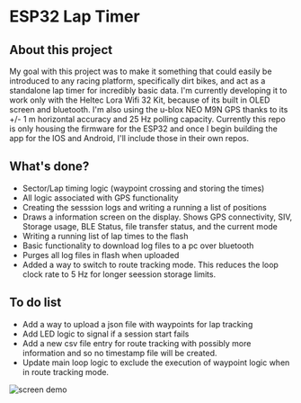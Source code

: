 # ESP32 Lap Timer

## About this project

My goal with this project was to make it something that could easily be introduced to any racing platform,
specifically dirt bikes, and act as a standalone lap timer for incredibly basic data.
I'm currently developing it to work only with the Heltec Lora Wifi 32 Kit, because of its built in
OLED screen and bluetooth. I'm also using the u-blox NEO M9N GPS thanks to its +/- 1 m horizontal
accuracy and 25 Hz polling capacity. Currently this repo is only housing the firmware for the
ESP32 and once I begin building the app for the IOS and Android, I'll include those in their own repos.

## What's done?
- Sector/Lap timing logic (waypoint crossing and storing the times)
- All logic associated with GPS functionality
- Creating the sesssion logs and writing a running a list of positions
- Draws a information screen on the display. Shows GPS connectivity, SIV, Storage usage, BLE Status, file transfer status, and the current mode
- Writing a running list of lap times to the flash
- Basic functionality to download log files to a pc over bluetooth
- Purges all log files in flash when uploaded
- Added a way to switch to route tracking mode. This reduces the loop clock rate to 5 Hz for longer seession storage limits.

## To do list
- Add a way to upload a json file with waypoints for lap tracking
- Add LED logic to signal if a session start fails
- Add a new csv file entry for route tracking with possibly more information and so no timestamp file will be created.
- Update main loop logic to exclude the execution of waypoint logic when in route tracking mode.

![screen demo](https://media0.giphy.com/media/v1.Y2lkPTc5MGI3NjExNTYzaXUzNzYzajUxbDU1MzN1cmloYzI1cXljNjNwcHM1cnJpcTJzbCZlcD12MV9pbnRlcm5hbF9naWZfYnlfaWQmY3Q9Zw/QZPMouXupVzR3BWeDb/giphy.gif)
